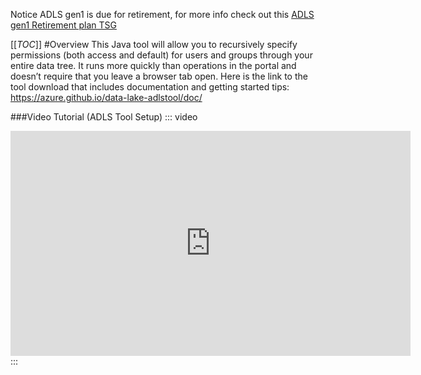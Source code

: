 Notice ADLS gen1 is due for retirement, for more info check out this [ADLS gen1 Retirement plan TSG](https://dev.azure.com/Supportability/Big%20Data/_wiki/wikis/Big-Data.wiki/444557/ADLS-gen-1-Retirement-plan)

[[_TOC_]]
#Overview 
This Java tool will allow you to recursively specify permissions (both access and default) for users and groups through your entire data tree. It runs more quickly than operations in the portal and doesn’t require that you leave a browser tab open.
Here is the link to the tool download that includes documentation and getting started tips:
https://azure.github.io/data-lake-adlstool/doc/

###Video Tutorial (ADLS Tool Setup)
::: video
<iframe width="640" height="360" src="https://msit.microsoftstream.com/embed/video/2044a1ff-0400-96d0-9b3d-f1ea9c461a6f?autoplay=false&amp;showinfo=true" allowfullscreen style="border:none;"></iframe>
:::
